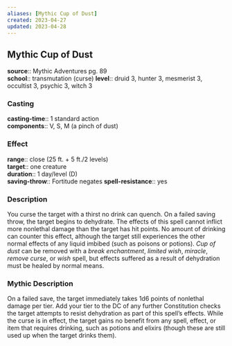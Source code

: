 ```yaml
---
aliases: [Mythic Cup of Dust]
created: 2023-04-27
updated: 2023-04-28
---
```


## Mythic Cup of Dust

**source**:: Mythic Adventures pg. 89  
**school**:: transmutation (curse)
**level**:: druid 3, hunter 3, mesmerist 3, occultist 3, psychic 3, witch 3

### Casting

**casting-time**:: 1 standard action  
**components**:: V, S, M (a pinch of dust)

### Effect

**range**:: close (25 ft. + 5 ft./2 levels)  
**target**:: one creature  
**duration**:: 1 day/level (D)  
**saving-throw**:: Fortitude negates
**spell-resistance**:: yes

### Description

You curse the target with a thirst no drink can quench. On a failed saving throw, the target begins to dehydrate. The effects of this spell cannot inflict more nonlethal damage than the target has hit points. No amount of drinking can counter this effect, although the target still experiences the other normal effects of any liquid imbibed (such as poisons or potions). *Cup of dust* can be removed with a *break enchantment*, *limited wish*, *miracle*, *remove curse*, or *wish* spell, but effects suffered as a result of dehydration must be healed by normal means.

### Mythic Description

On a failed save, the target immediately takes 1d6 points of nonlethal damage per tier. Add your tier to the DC of any further Constitution checks the target attempts to resist dehydration as part of this spell’s effects. While the curse is in effect, the target gains no benefit from any spell, effect, or item that requires drinking, such as potions and elixirs (though these are still used up when the target drinks them).
